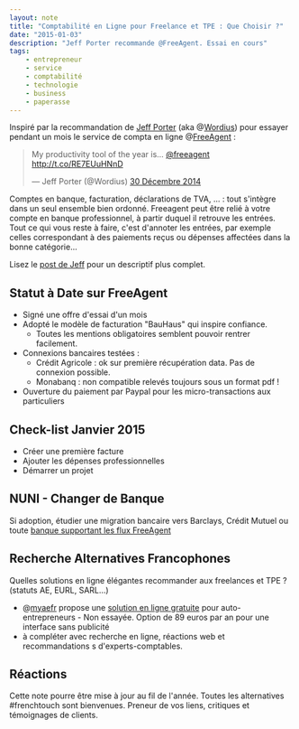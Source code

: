 ```yaml
---
layout: note
title: "Comptabilité en Ligne pour Freelance et TPE : Que Choisir ?"
date: "2015-01-03"
description: "Jeff Porter recommande @FreeAgent. Essai en cours"
tags: 
    - entrepreneur
    - service
    - comptabilité
    - technologie
    - business 
    - paperasse
---
```

Inspiré par la recommandation de <span class="h-card microcard">[Jeff Porter](http://wordius.com)</span> (aka @[Wordius](http://twitter.com/Wordius)) pour essayer pendant un mois le service de compta en ligne @[FreeAgent](freeagent) :

<blockquote class="twitter-tweet" lang="fr">
<p>My productivity tool of the year is… <a href="https://twitter.com/freeagent">@freeagent</a> <a class="p-name u-url" rel="in-reply-to" href="http://wordius.com/productivity-tool-of-the-year-freeagent/">http://t.co/RE7EUuHNnD</a></p>&mdash; Jeff Porter (@Wordius) <time class="dt-published" datetime="2014-12-30"><a href="https://twitter.com/Wordius/status/549971385813336064">30 Décembre 2014</a></time></blockquote>
<script async src="//platform.twitter.com/widgets.js" charset="utf-8"></script>

Comptes en banque, facturation, déclarations de TVA, ... : tout s'intègre dans un seul ensemble bien ordonné. Freeagent peut être relié à votre compte en banque professionnel, à partir duquel il retrouve les entrées. Tout ce qui vous reste à faire, c'est d'annoter les entrées, par exemple celles correspondant à des paiements reçus ou dépenses affectées dans la bonne catégorie...

Lisez le [post de Jeff](http://wordius.com/productivity-tool-of-the-year-freeagent/) pour un descriptif plus complet. 


## Statut à Date sur FreeAgent 
- Signé une offre d'essai d'un mois
- Adopté le modèle de facturation "BauHaus" qui inspire confiance.
    + Toutes les mentions obligatoires semblent pouvoir rentrer facilement.
- Connexions bancaires testées :  
	+ Crédit Agricole : ok sur première récupération data. Pas de connexion possible. 
	+ Monabanq : non compatible relevés toujours sous un format pdf ! 
- Ouverture du paiement par Paypal pour les micro-transactions aux particuliers

## Check-list Janvier 2015
- Créer une première facture 
- Ajouter les dépenses professionnelles
- Démarrer un projet 

## NUNI - Changer de Banque 
Si adoption, étudier une migration bancaire vers Barclays, Crédit Mutuel ou toute  [banque supportant les flux FreeAgent](http://www.freeagent.com/support/kb/banking/which-bank-feeds-do-freeagent-support) 

## Recherche Alternatives Francophones 
Quelles solutions en ligne élégantes recommander aux freelances et TPE ? (statuts AE, EURL, SARL...)
- @[myaefr](https://twitter.com/myaefr) propose une [solution en ligne gratuite](https://www.myae.fr/subscribe/abonnement-premium-auto-entrepreneur.php) pour auto-entrepreneurs - Non essayée. Option de 89 euros par an pour une interface sans publicité
- à compléter avec recherche en ligne, réactions web et recommandations s d'experts-comptables.

## Réactions

Cette note pourre être mise à jour au fil de l'année. Toutes les alternatives #frenchtouch sont bienvenues. 
Preneur de vos liens, critiques et témoignages de clients. 


